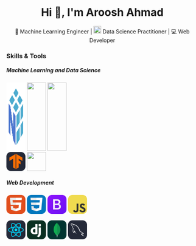<h1 align="center">Hi 👋, I'm Aroosh Ahmad</h1>

<p align="center">🤖 Machine Learning Engineer | <img src="https://github.com/FortAwesome/Font-Awesome/blob/6.x/svgs/solid/chart-column.svg" width="20px" height="20px" />  Data Science Practitioner |  💻 Web Developer</p>

<h3>Skills & Tools </h3>
<h5> Machine Learning and Data Science</h5>
<p>
  <img src="https://github.com/valohai/ml-logos/blob/master/numpy.svg" width="50px" height="180px"/> 
  <img src="https://github.com/valohai/ml-logos/blob/master/pandas.svg" width="50px" height="180px"/>
  <img src="https://github.com/valohai/ml-logos/blob/master/matplotlib.svg" width="50px" height="180px"/>
  <br/>
  <img src="https://github.com/tandpfun/skill-icons/blob/main/icons/TensorFlow-Dark.svg" width="50px" height="50px"/> 
  <img src="https://github.com/valohai/ml-logos/blob/master/keras.svg" width="50px" height="50px"/> 
  <br/>
</p>

  </hr>
 <h5>Web Development </h5>
<p>
  <p>
  <img src ="https://github.com/tandpfun/skill-icons/blob/main/icons/HTML.svg" width="50px" height="50px"/>
  <img src ="https://github.com/tandpfun/skill-icons/blob/main/icons/CSS.svg" width="50px" height="50px"/>
  <img src="https://github.com/tandpfun/skill-icons/blob/main/icons/Bootstrap.svg"  width="50px" height="50px"/>
  <img src="https://github.com/tandpfun/skill-icons/blob/main/icons/JavaScript.svg"  width="50px" height="50px"/>
 </p>
 </hr>
  <img src="https://github.com/tandpfun/skill-icons/blob/main/icons/React-Dark.svg"  width="50px" height="50px"/> 
  <img src="https://github.com/tandpfun/skill-icons/blob/main/icons/Django.svg"  width="50px" height="50px"/>
  <img src="https://github.com/tandpfun/skill-icons/blob/main/icons/MongoDB.svg"  width="50px" height="50px"/>
  <img src="https://github.com/tandpfun/skill-icons/blob/main/icons/MySQL-Dark.svg"  width="50px" height="50px"/>
</p>
  
  




